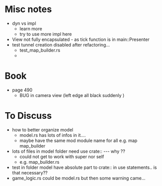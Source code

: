 # Misc notes

- dyn vs impl
    - learn more
    - try to use more impl here
- View not fully encapsulated - as tick function is in main::Presenter
- test tunnel creation disabled after refactoring...
    - test_map_builder.rs
    -

# Book

- page 490
  - BUG in camera view (left edge all black suddenly )

# To Discuss

- how to better organize model
    - model.rs has lots of infos in it....
    - maybe have the same mod module name for all e.g. map map_builder
- lots of files in model folder need use crate:: --- why ??
    - could not get to work with super nor self
    - e.g. map_builder.rs
- test in folder model have absolute part to crate:: in use statements.. is that necessary??
- game_logic.rs could be model.rs but then some warning came...